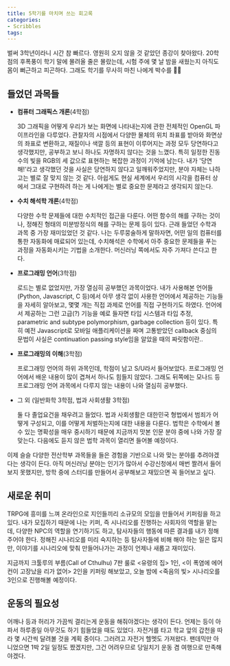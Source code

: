 ```yaml
---
title: 5학기를 마치며 쓰는 회고록
categories:
- Scribbles
tags:
---
```


벌써 3학년이라니 시간 참 빠르다. 영원히 오지 않을 것 같았던 종강이 찾아왔다. 20학점의 후폭풍이 학기 말에 몰려올 줄은 몰랐는데, 시험 주에 몇 날 밤을 새웠는지 아직도 몸이 뻐근하고 피곤하다. 그래도 학기를 무사히 마친 나에게 박수를 :clap::clap:

## 들었던 과목들

- **컴퓨터 그래픽스 개론**(4학점)
  
  3D 그래픽을 어떻게 우리가 보는 화면에 나타내는지에 관한 전체적인 OpenGL 파이프라인을 다루었다. 관찰자의 시점에서 다양한 물체의 위치 좌표를 받아와 화면상의 좌표로 변환하고, 재질이나 색깔 등의 표현이 이루어지는 과정 모두 당연하다고 생각했지만, 공부하고 보니 하나도 자명하지 않다는 것을 느꼈다. 특히 일정한 진동수의 빛을 RGB의 세 값으로 표현하는 복잡한 과정이 기억에 남는다. 내가 '당연해!'라고 생각했던 것을 사실은 당연하지 않다고 일깨워주었지만, 분야 자체는 나하고는 별로 잘 맞지 않는 것 같다. 아쉽게도 현실 세계에서 우리의 시각을 컴퓨터 상에서 그대로 구현하려 하는 게 나에게는 별로 중요한 문제라고 생각되지 않는다.

- **수치 해석학 개론**(4학점)

  다양한 수학 문제들에 대한 수치적인 접근을 다룬다. 어떤 함수의 해를 구하는 것이나, 정해진 형태의 미분방정식의 해를 구하는 문제 등이 있다. 근래 들었던 수학과 과목 중 가장 재미있었던 것 같다. 나는 두루뭉술하게 말하자면, 어떤 일의 컴퓨터를 통한 자동화에 매료되어 있는데, 수치해석은 수학에서 아주 중요한 문제들을 푸는 과정을 자동화시키는 기법을 소개한다. 머신러닝 쪽에서도 자주 가져다 쓴다고 한다.

- **프로그래밍 언어**(3학점)

  로드는 별로 없었지만, 가장 열심히 공부했던 과목이었다. 내가 사용해본 언어들(Python, Javascript, C 등)에서 아무 생각 없이 사용한 언어에서 제공하는 기능들을 자세히 알아보고, 몇몇 개는 직접 과제로 언어를 직접 구현하기도 하였다. 언어에서 제공하는 그런 고급(?) 기능을 예로 들자면 타입 시스템과 타입 추정, parametric and subtype polymorphism, garbage collection 등이 있다. 특히 예전 Javascript로 모바일 애플리케이션을 짜며 고통받았던 callback 중심의 문법이 사실은 continuation passing style임을 알았을 때의 짜릿함이란..

- **프로그래밍의 이해**(3학점)

  프로그래밍 언어의 하위 과목인데, 학점이 남고 S/U라서 들어보았다. 프로그래밍 언어에서 배운 내용이 많이 겹쳐서 하나도 힘들지 않았다. 그래도 뒤쪽에는 모나드 등 프로그래밍 언어 과목에서 다루지 않는 내용이 나와 열심히 공부했다.

- 그 외 (일반화학 3학점, 법과 사회생활 3학점)

  둘 다 졸업요건을 채우려고 들었다. 법과 사회생활은 대한민국 형법에서 범죄가 어떻게 구성되고, 이를 어떻게 처벌하는지에 대한 내용을 다룬다. 법학은 수학에서 볼 수 있는 명확성을 매우 중시하기 때문에 지금까지 맛본 인문 분야 중에 나와 가장 잘 맞는다. 다음에도 듣지 않은 법학 과목이 열리면 들어볼 예정이다.

이제 슬슬 다양한 전산학부 과목들을 들은 경험을 기반으로 나와 맞는 분야를 추려야겠다는 생각이 든다. 아직 머신러닝 분야는 인기가 많아서 수강신청에서 매번 짤려서 들어보지 못했지만, 방학 중에 스터디를 만들어서 공부해보고 재밌으면 꼭 들어보고 싶다.

## 새로운 취미

TRPG에 흥미를 느껴 온라인으로 지인들끼리 소규모의 모임을 만들어서 키퍼링을 하고 있다. 내가 모집하기 때문에 나는 키퍼, 즉 시나리오를 진행하는 사회자의 역할을 맡는데, 다양한 NPC의 역할을 연기하기도 하고, 탐사자들의 행동에 따른 결과를 내가 정해주어야 한다. 정해진 시나리오를 미리 숙지하는 등 탐사자들에 비해 해야 하는 일은 많지만, 이야기를 시나리오에 맞춰 만들어나가는 과정이 언제나 새롭고 재미있다.

지금까지 크툴루의 부름(Call of Cthulhu) 7판 룰로 \<유령의 집\> 1인, \<이 폭염에 에어컨이 고장났을 리가 없어\> 2인을 키퍼링 해보았고, 오늘 밤에 \<죽음의 빛\> 시나리오를 3인으로 진행해볼 예정이다.

## 운동의 필요성

어깨나 등과 허리가 가끔씩 결리는게 운동을 해줘야겠다는 생각이 든다. 언제는 등이 아파서 하루종일 아무것도 하기 힘들었을 때도 있었다. 자전거를 타고 학교 앞의 갑천을 따라 몇 시간씩 달려볼 것을 계획 중이다. 그러려고 자전거 헬멧도 가져왔다. 팬데믹만 아니었으면 1박 2일 일정도 짰겠지만, 그건 어려우므로 당일치기 운동 겸 여행으로 만족해야겠다.
